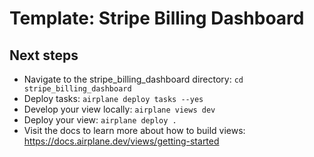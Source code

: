 # Template: Stripe Billing Dashboard

## Next steps

- Navigate to the stripe_billing_dashboard directory: `cd stripe_billing_dashboard`
- Deploy tasks: `airplane deploy tasks --yes`
- Develop your view locally: `airplane views dev`
- Deploy your view: `airplane deploy .`
- Visit the docs to learn more about how to build views: https://docs.airplane.dev/views/getting-started
